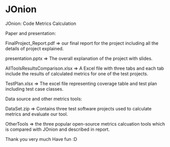 # JOnion
JOnion: Code Metrics Calculation


Paper and presentation:

FinalProject_Report.pdf => our final report for the project including all the details of project explained.

presentation.pptx => The overall explanation of the project with slides.

AllToolsResultsComparison.xlsx => A Excel file with three tabs and each tab include the results of calculated metrics for one of the test projects.

TestPlan.xlsx => The excel file representing coverage table and test plan including test case classes.

Data source and other metrics tools:

DataSet.zip => Contains three test software projects used to calculate metrics and evaluate our tool.

OtherTools => the three popular open-source metrics calcuation tools which is compared with JOnion and described in report.


Thank you very much
Have fun :D
